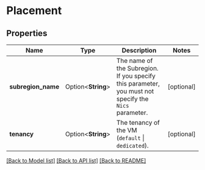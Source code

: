 # Placement

## Properties

Name | Type | Description | Notes
------------ | ------------- | ------------- | -------------
**subregion_name** | Option<**String**> | The name of the Subregion. If you specify this parameter, you must not specify the `Nics` parameter. | [optional]
**tenancy** | Option<**String**> | The tenancy of the VM (`default` \\| `dedicated`). | [optional]

[[Back to Model list]](../README.md#documentation-for-models) [[Back to API list]](../README.md#documentation-for-api-endpoints) [[Back to README]](../README.md)


